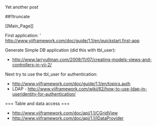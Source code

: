 Yet another post

[meta:author]: <> (Jonas Colmsjo)
[meta:title]: <> (Learning-yii.md)
[meta:date]: <> (2012-01-01)
[meta:nested:key]: <> (Metadata value)

##!!truncate


[[Main_Page]]

First application:
' http://www.yiiframework.com/doc/guide/1.1/en/quickstart.first-app

Generate Simple DB application (did this with tbl_user):
* http://www.larryullman.com/2009/11/07/creating-models-views-and-controllers-in-yii-2/

Next try to use the tbl_user for authentication:
* http://www.yiiframework.com/doc/guide/1.1/en/topics.auth
* LDAP - http://www.yiiframework.com/wiki/62/how-to-use-ldap-in-useridentity-for-authentication/


=== Table and data access ===

* http://www.yiiframework.com/doc/api/1.1/CGridView
* http://www.yiiframework.com/doc/api/1.1/IDataProvider
